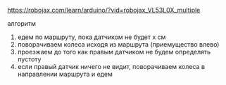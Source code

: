 https://robojax.com/learn/arduino/?vid=robojax_VL53L0X_multiple

алгоритм
1. едем по маршруту, пока датчиком не будет x см
2. поворачиваем колеса исходя из маршрута (приемущество влево)
3. проезжаем до того как правым датчиком не будем определять пустоту
4. если правый датчик ничего не видит, поворачиваем колеса в направлении маршрута и едем